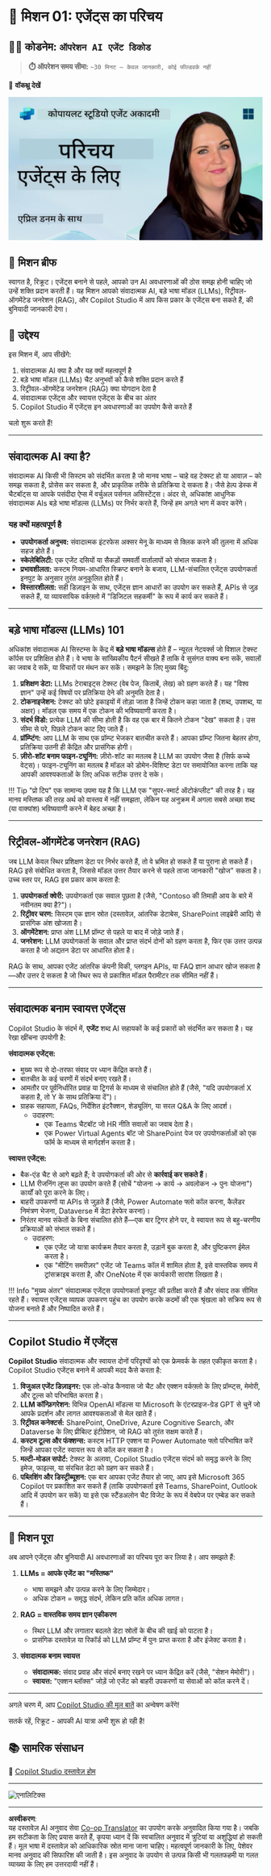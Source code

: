 <!--
CO_OP_TRANSLATOR_METADATA:
{
  "original_hash": "d6706e107678264168d77b2e107710b1",
  "translation_date": "2025-10-21T18:29:45+00:00",
  "source_file": "docs/recruit/01-introduction-to-agents/README.md",
  "language_code": "hi"
}
-->
# 🚨 मिशन 01: एजेंट्स का परिचय

## 🕵️‍♂️ कोडनेम: `ऑपरेशन AI एजेंट डिकोड`

> **⏱️ ऑपरेशन समय सीमा:** `~30 मिनट – केवल जानकारी, कोई फील्डवर्क नहीं`

🎥 **वॉकथ्रू देखें**

[![एजेंट्स परिचय वीडियो थंबनेल](../../../../../translated_images/video-thumbnail.56c0520a784a1a84608827574db5010a6f965836fb120255de402d20f2259f15.hi.jpg)](https://www.youtube.com/watch?v=BhPz_zicUnM "YouTube पर वॉकथ्रू देखें")

## 🎯 मिशन ब्रीफ

स्वागत है, रिक्रूट। एजेंट्स बनाने से पहले, आपको उन AI अवधारणाओं की ठोस समझ होनी चाहिए जो उन्हें शक्ति प्रदान करती हैं। यह मिशन आपको संवादात्मक AI, बड़े भाषा मॉडल (LLMs), रिट्रीवल-ऑगमेंटेड जनरेशन (RAG), और Copilot Studio में आप किस प्रकार के एजेंट्स बना सकते हैं, की बुनियादी जानकारी देगा।

## 🔎 उद्देश्य

इस मिशन में, आप सीखेंगे:

1. संवादात्मक AI क्या है और यह क्यों महत्वपूर्ण है  
1. बड़े भाषा मॉडल (LLMs) चैट अनुभवों को कैसे शक्ति प्रदान करते हैं  
1. रिट्रीवल-ऑगमेंटेड जनरेशन (RAG) क्या योगदान देता है  
1. संवादात्मक एजेंट्स और स्वायत्त एजेंट्स के बीच का अंतर  
1. Copilot Studio में एजेंट्स इन अवधारणाओं का उपयोग कैसे करते हैं  

चलो शुरू करते हैं!

---

## संवादात्मक AI क्या है?

संवादात्मक AI किसी भी सिस्टम को संदर्भित करता है जो मानव भाषा – चाहे वह टेक्स्ट हो या आवाज़ – को समझ सकता है, प्रोसेस कर सकता है, और प्राकृतिक तरीके से प्रतिक्रिया दे सकता है। जैसे हेल्प डेस्क में चैटबॉट्स या आपके पसंदीदा ऐप्स में वर्चुअल पर्सनल असिस्टेंट्स। अंदर से, अधिकांश आधुनिक संवादात्मक AIs बड़े भाषा मॉडल्स (LLMs) पर निर्भर करते हैं, जिन्हें हम अगले भाग में कवर करेंगे।

### यह क्यों महत्वपूर्ण है

- **उपयोगकर्ता अनुभव:** संवादात्मक इंटरफेस अक्सर मेनू के माध्यम से क्लिक करने की तुलना में अधिक सहज होते हैं।  
- **स्केलेबिलिटी:** एक एजेंट दसियों या सैकड़ों समवर्ती वार्तालापों को संभाल सकता है।  
- **प्रभावशीलता:** कस्टम नियम-आधारित स्क्रिप्ट बनाने के बजाय, LLM-संचालित एजेंट्स उपयोगकर्ता इनपुट के अनुसार तुरंत अनुकूलित होते हैं।  
- **विस्तारशीलता:** सही डिज़ाइन के साथ, एजेंट्स ज्ञान आधारों का उपयोग कर सकते हैं, APIs से जुड़ सकते हैं, या व्यावसायिक वर्कफ़्लो में "डिजिटल सहकर्मी" के रूप में कार्य कर सकते हैं।

---

## बड़े भाषा मॉडल्स (LLMs) 101

अधिकांश संवादात्मक AI सिस्टम्स के केंद्र में **बड़े भाषा मॉडल्स** होते हैं – न्यूरल नेटवर्क्स जो विशाल टेक्स्ट कॉर्पस पर प्रशिक्षित होते हैं। वे भाषा के सांख्यिकीय पैटर्न सीखते हैं ताकि वे सुसंगत वाक्य बना सकें, सवालों का जवाब दे सकें, या विचारों पर मंथन कर सकें। समझने के लिए मुख्य बिंदु:

1. **प्रशिक्षण डेटा:** LLMs टेराबाइट्स टेक्स्ट (वेब पेज, किताबें, लेख) को ग्रहण करते हैं। यह "विश्व ज्ञान" उन्हें कई विषयों पर प्रतिक्रिया देने की अनुमति देता है।  
1. **टोकनाइजेशन:** टेक्स्ट को छोटे इकाइयों में तोड़ा जाता है जिन्हें टोकन कहा जाता है (शब्द, उपशब्द, या अक्षर)। मॉडल एक समय में एक टोकन की भविष्यवाणी करता है।  
1. **संदर्भ विंडो:** प्रत्येक LLM की सीमा होती है कि वह एक बार में कितने टोकन "देख" सकता है। उस सीमा से परे, पिछले टोकन काट दिए जाते हैं।  
1. **प्रॉम्प्टिंग:** आप LLM के साथ एक प्रॉम्प्ट भेजकर बातचीत करते हैं। आपका प्रॉम्प्ट जितना बेहतर होगा, प्रतिक्रिया उतनी ही केंद्रित और प्रासंगिक होगी।  
1. **ज़ीरो-शॉट बनाम फाइन-ट्यूनिंग:** ज़ीरो-शॉट का मतलब है LLM का उपयोग जैसा है (सिर्फ कच्चे वेट्स)। फाइन-ट्यूनिंग का मतलब है मॉडल को डोमेन-विशिष्ट डेटा पर समायोजित करना ताकि यह आपकी आवश्यकताओं के लिए अधिक सटीक उत्तर दे सके।

!!! Tip "प्रो टिप"
    एक सामान्य उपमा यह है कि LLM एक "सुपर-स्मार्ट ऑटोकंप्लीट" की तरह है। यह मानव मस्तिष्क की तरह अर्थ को वास्तव में नहीं समझता, लेकिन यह अनुक्रम में अगला सबसे अच्छा शब्द (या वाक्यांश) भविष्यवाणी करने में बेहद अच्छा है।

---

## रिट्रीवल-ऑगमेंटेड जनरेशन (RAG)

जब LLM केवल स्थिर प्रशिक्षण डेटा पर निर्भर करते हैं, तो वे भ्रमित हो सकते हैं या पुराना हो सकते हैं। RAG इसे संबोधित करता है, जिससे मॉडल उत्तर तैयार करने से पहले ताजा जानकारी "खोज" सकता है। उच्च स्तर पर, RAG इस प्रकार काम करता है:

1. **उपयोगकर्ता क्वेरी:** उपयोगकर्ता एक सवाल पूछता है (जैसे, "Contoso की तिमाही आय के बारे में नवीनतम क्या है?")।  
1. **रिट्रीवर चरण:** सिस्टम एक ज्ञान स्रोत (दस्तावेज़, आंतरिक डेटाबेस, SharePoint लाइब्रेरी आदि) से प्रासंगिक अंश खोजता है।  
1. **ऑगमेंटेशन:** प्राप्त अंश LLM प्रॉम्प्ट से पहले या बाद में जोड़े जाते हैं।  
1. **जनरेशन:** LLM उपयोगकर्ता के सवाल और प्राप्त संदर्भ दोनों को ग्रहण करता है, फिर एक उत्तर उत्पन्न करता है जो अद्यतन डेटा पर आधारित होता है।  

RAG के साथ, आपका एजेंट आंतरिक कंपनी विकी, प्लगइन APIs, या FAQ ज्ञान आधार खोज सकता है—और उत्तर दे सकता है जो स्थिर रूप से प्रकाशित मॉडल पैरामीटर तक सीमित नहीं हैं।

---

## संवादात्मक बनाम स्वायत्त एजेंट्स

Copilot Studio के संदर्भ में, **एजेंट** शब्द AI सहायकों के कई प्रकारों को संदर्भित कर सकता है। यह रेखा खींचना उपयोगी है:

**संवादात्मक एजेंट्स:**

- मुख्य रूप से दो-तरफा संवाद पर ध्यान केंद्रित करते हैं।  
- बातचीत के कई चरणों में संदर्भ बनाए रखते हैं।  
- आमतौर पर पूर्वनिर्धारित प्रवाह या ट्रिगर्स के माध्यम से संचालित होते हैं (जैसे, "यदि उपयोगकर्ता X कहता है, तो Y के साथ प्रतिक्रिया दें")।  
- ग्राहक सहायता, FAQs, निर्देशित इंटरैक्शन, शेड्यूलिंग, या सरल Q&A के लिए आदर्श।  
  - उदाहरण:  
    - एक Teams चैटबॉट जो HR नीति सवालों का जवाब देता है।  
    - एक Power Virtual Agents बॉट जो SharePoint पेज पर उपयोगकर्ताओं को एक फॉर्म के माध्यम से मार्गदर्शन करता है।  

**स्वायत्त एजेंट्स:**

- बैक-एंड चैट से आगे बढ़ते हैं; वे उपयोगकर्ता की ओर से **कार्रवाई कर सकते हैं**।  
- LLM रीजनिंग लूप्स का उपयोग करते हैं (सोचें "योजना → कार्य → अवलोकन → पुनः योजना") कार्यों को पूरा करने के लिए।  
- बाहरी उपकरणों या APIs से जुड़ते हैं (जैसे, Power Automate फ्लो कॉल करना, कैलेंडर निमंत्रण भेजना, Dataverse में डेटा हेरफेर करना)।  
- निरंतर मानव संकेतों के बिना संचालित होते हैं—एक बार ट्रिगर होने पर, वे स्वायत्त रूप से बहु-चरणीय प्रक्रियाओं को संभाल सकते हैं।  
  - उदाहरण:  
    - एक एजेंट जो यात्रा कार्यक्रम तैयार करता है, उड़ानें बुक करता है, और पुष्टिकरण ईमेल करता है।  
    - एक "मीटिंग समरीज़र" एजेंट जो Teams कॉल में शामिल होता है, इसे वास्तविक समय में ट्रांसक्राइब करता है, और OneNote में एक कार्यकारी सारांश लिखता है।  

!!! Info "मुख्य अंतर"
    संवादात्मक एजेंट्स उपयोगकर्ता इनपुट की प्रतीक्षा करते हैं और संवाद तक सीमित रहते हैं। स्वायत्त एजेंट्स व्यापक उपकरण पहुंच का उपयोग करके कदमों की एक श्रृंखला को सक्रिय रूप से योजना बनाते हैं और निष्पादित करते हैं।

---

## Copilot Studio में एजेंट्स

**Copilot Studio** संवादात्मक और स्वायत्त दोनों परिदृश्यों को एक फ्रेमवर्क के तहत एकीकृत करता है। Copilot Studio एजेंट्स बनाने में आपकी मदद कैसे करता है:

1. **विजुअल एजेंट डिज़ाइनर:** एक लो-कोड कैनवास जो चैट और एक्शन वर्कफ़्लो के लिए प्रॉम्प्ट्स, मेमोरी, और टूल्स को परिभाषित करता है।  
1. **LLM कॉन्फ़िगरेशन:** विभिन्न OpenAI मॉडल्स या Microsoft के एंटरप्राइज-ग्रेड GPT से चुनें जो आपके प्रदर्शन और लागत आवश्यकताओं से मेल खाते हैं।  
1. **रिट्रीवल कनेक्टर्स:** SharePoint, OneDrive, Azure Cognitive Search, और Dataverse के लिए प्रीबिल्ट इंटीग्रेशन, जो RAG को तुरंत सक्षम करते हैं।  
1. **कस्टम टूल्स और फंक्शन्स:** कस्टम HTTP एक्शन या Power Automate फ्लो परिभाषित करें जिन्हें आपका एजेंट स्वायत्त रूप से कॉल कर सकता है।  
1. **मल्टी-मोडल सपोर्ट:** टेक्स्ट के अलावा, Copilot Studio एजेंट्स संदर्भ को समृद्ध करने के लिए इमेज, फाइल्स, या संरचित डेटा को ग्रहण कर सकते हैं।  
1. **पब्लिशिंग और डिस्ट्रीब्यूशन:** एक बार आपका एजेंट तैयार हो जाए, आप इसे Microsoft 365 Copilot पर प्रकाशित कर सकते हैं (ताकि उपयोगकर्ता इसे Teams, SharePoint, Outlook आदि में उपयोग कर सकें) या इसे एक स्टैंडअलोन चैट विजेट के रूप में वेबपेज पर एम्बेड कर सकते हैं।

---

## 🎉 मिशन पूरा

अब आपने एजेंट्स और बुनियादी AI अवधारणाओं का परिचय पूरा कर लिया है। आप समझते हैं:

1. **LLMs = आपके एजेंट का "मस्तिष्क"**  
   - भाषा समझने और उत्पन्न करने के लिए जिम्मेदार।  
   - अधिक टोकन = समृद्ध संदर्भ, लेकिन प्रति कॉल अधिक लागत।  

1. **RAG = वास्तविक समय ज्ञान एकीकरण**  
   - स्थिर LLM और लगातार बदलते डेटा स्रोतों के बीच की खाई को पाटता है।  
   - प्रासंगिक दस्तावेज़ या रिकॉर्ड को LLM प्रॉम्प्ट में पुनः प्राप्त करता है और इंजेक्ट करता है।  

1. **संवादात्मक बनाम स्वायत्त**  
   - **संवादात्मक:** संवाद प्रवाह और संदर्भ बनाए रखने पर ध्यान केंद्रित करें (जैसे, "सेशन मेमोरी")।  
   - **स्वायत्त:** "एक्शन ब्लॉक्स" जोड़ें जो एजेंट को बाहरी उपकरणों या सेवाओं को कॉल करने दें।

---
अगले चरण में, आप [Copilot Studio की मूल बातें](../02-copilot-studio-fundamentals/README.md) का अन्वेषण करेंगे!

सतर्क रहें, रिक्रूट - आपकी AI यात्रा अभी शुरू हो रही है!

## 📚 सामरिक संसाधन

🔗 [Copilot Studio दस्तावेज़ होम](https://learn.microsoft.com/microsoft-copilot-studio/)

---

<img src="https://m365-visitor-stats.azurewebsites.net/agent-academy/recruit/01-introduction-to-agents" alt="एनालिटिक्स" />

---

**अस्वीकरण**:  
यह दस्तावेज़ AI अनुवाद सेवा [Co-op Translator](https://github.com/Azure/co-op-translator) का उपयोग करके अनुवादित किया गया है। जबकि हम सटीकता के लिए प्रयास करते हैं, कृपया ध्यान दें कि स्वचालित अनुवाद में त्रुटियां या अशुद्धियां हो सकती हैं। मूल भाषा में दस्तावेज़ को आधिकारिक स्रोत माना जाना चाहिए। महत्वपूर्ण जानकारी के लिए, पेशेवर मानव अनुवाद की सिफारिश की जाती है। इस अनुवाद के उपयोग से उत्पन्न किसी भी गलतफहमी या गलत व्याख्या के लिए हम उत्तरदायी नहीं हैं।
